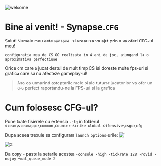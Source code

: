 ![welcome](https://i.imgur.com/OqsBnFg.png)
# Bine ai venit! - Synapse.`CFG`

Salut! Numele meu este `Synapse.` si vreau sa va ajut prin a va oferi CFG-ul meu!

    configuratia mea de CS:GO realizata in 4 ani de joc, ajungand la o aproximativa perfectiune

Orice om care a jucat destul de mult timp CS isi doreste multe fps-uri si grafica care sa nu afecteze gameplay-ul!



> Asa ca urmarind asteptarile mele si ale tuturor jucatorilor va ofer un
> `CFG` perfect raportandu-ne la FPS-uri si la grafica


# Cum folosesc CFG-ul?
Pune toate fisierele cu extensia `.cfg` in folderul `Steam\steamapps\common\Counter-Strike Global Offensive\csgo\cfg`

Dupa aceea trebuie sa configuram `launch options`-urile:
![1](https://i.imgur.com/tRQ7BQS.png)

![2](https://i.imgur.com/fJqgCcQ.png)

Da copy - paste la setarile acestea `-console -high -tickrate 128 -novid -nojoy +mat_queue_mode 2`
